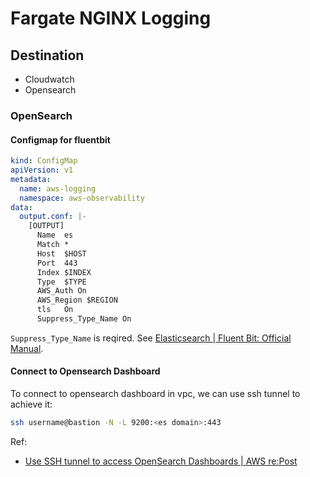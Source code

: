 # Fargate NGINX Logging

## Destination

- Cloudwatch
- Opensearch

### OpenSearch

#### Configmap for fluentbit

```yaml
kind: ConfigMap
apiVersion: v1
metadata:
  name: aws-logging
  namespace: aws-observability
data:
  output.conf: |-
    [OUTPUT]
      Name  es
      Match *
      Host  $HOST
      Port  443
      Index $INDEX
      Type  $TYPE
      AWS_Auth On
      AWS_Region $REGION
      tls   On
      Suppress_Type_Name On
```

`Suppress_Type_Name` is reqired. See [Elasticsearch | Fluent Bit: Official Manual](https://docs.fluentbit.io/manual/pipeline/outputs/elasticsearch#action-metadata-contains-an-unknown-parameter-type).

#### Connect to Opensearch Dashboard

To connect to opensearch dashboard in vpc, we can use ssh tunnel to achieve it:

```sh
ssh username@bastion -N -L 9200:<es domain>:443
```

Ref:
- [Use SSH tunnel to access OpenSearch Dashboards | AWS re:Post](https://repost.aws/knowledge-center/opensearch-outside-vpc-ssh)
